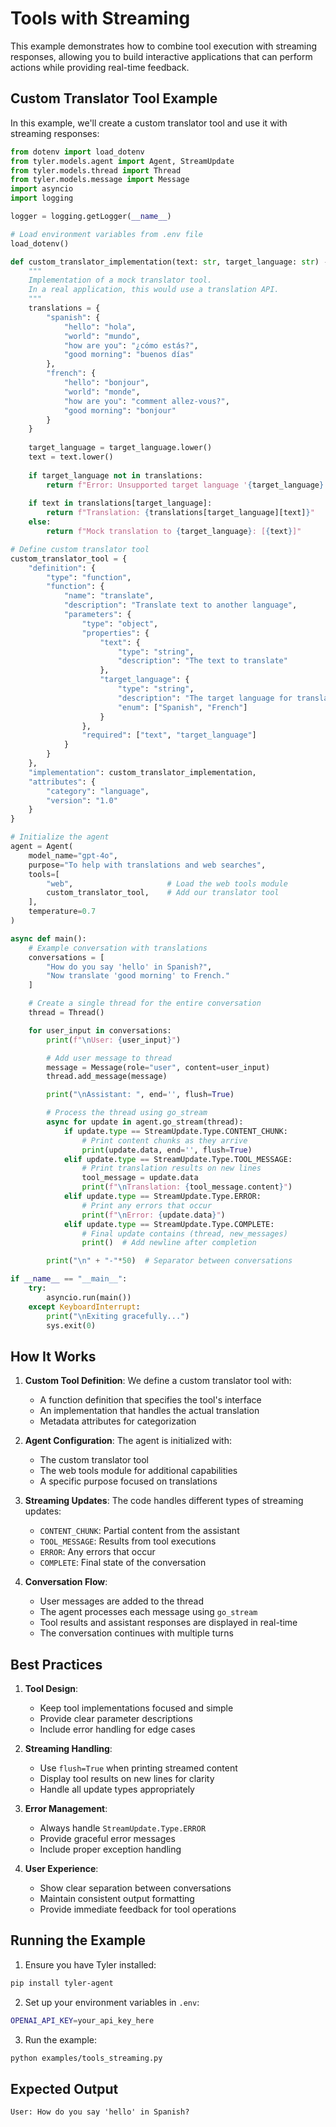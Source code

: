 # Tools with Streaming

This example demonstrates how to combine tool execution with streaming responses, allowing you to build interactive applications that can perform actions while providing real-time feedback.

## Custom Translator Tool Example

In this example, we'll create a custom translator tool and use it with streaming responses:

```python
from dotenv import load_dotenv
from tyler.models.agent import Agent, StreamUpdate
from tyler.models.thread import Thread
from tyler.models.message import Message
import asyncio
import logging

logger = logging.getLogger(__name__)

# Load environment variables from .env file
load_dotenv()

def custom_translator_implementation(text: str, target_language: str) -> str:
    """
    Implementation of a mock translator tool.
    In a real application, this would use a translation API.
    """
    translations = {
        "spanish": {
            "hello": "hola",
            "world": "mundo",
            "how are you": "¿cómo estás?",
            "good morning": "buenos días"
        },
        "french": {
            "hello": "bonjour",
            "world": "monde",
            "how are you": "comment allez-vous?",
            "good morning": "bonjour"
        }
    }
    
    target_language = target_language.lower()
    text = text.lower()
    
    if target_language not in translations:
        return f"Error: Unsupported target language '{target_language}'"
        
    if text in translations[target_language]:
        return f"Translation: {translations[target_language][text]}"
    else:
        return f"Mock translation to {target_language}: [{text}]"

# Define custom translator tool
custom_translator_tool = {
    "definition": {
        "type": "function",
        "function": {
            "name": "translate",
            "description": "Translate text to another language",
            "parameters": {
                "type": "object",
                "properties": {
                    "text": {
                        "type": "string",
                        "description": "The text to translate"
                    },
                    "target_language": {
                        "type": "string",
                        "description": "The target language for translation",
                        "enum": ["Spanish", "French"]
                    }
                },
                "required": ["text", "target_language"]
            }
        }
    },
    "implementation": custom_translator_implementation,
    "attributes": {
        "category": "language",
        "version": "1.0"
    }
}

# Initialize the agent
agent = Agent(
    model_name="gpt-4o",
    purpose="To help with translations and web searches",
    tools=[
        "web",                     # Load the web tools module
        custom_translator_tool,    # Add our translator tool
    ],
    temperature=0.7
)

async def main():
    # Example conversation with translations
    conversations = [
        "How do you say 'hello' in Spanish?",
        "Now translate 'good morning' to French."
    ]

    # Create a single thread for the entire conversation
    thread = Thread()

    for user_input in conversations:
        print(f"\nUser: {user_input}")

        # Add user message to thread
        message = Message(role="user", content=user_input)
        thread.add_message(message)

        print("\nAssistant: ", end='', flush=True)

        # Process the thread using go_stream
        async for update in agent.go_stream(thread):
            if update.type == StreamUpdate.Type.CONTENT_CHUNK:
                # Print content chunks as they arrive
                print(update.data, end='', flush=True)
            elif update.type == StreamUpdate.Type.TOOL_MESSAGE:
                # Print translation results on new lines
                tool_message = update.data
                print(f"\nTranslation: {tool_message.content}")
            elif update.type == StreamUpdate.Type.ERROR:
                # Print any errors that occur
                print(f"\nError: {update.data}")
            elif update.type == StreamUpdate.Type.COMPLETE:
                # Final update contains (thread, new_messages)
                print()  # Add newline after completion

        print("\n" + "-"*50)  # Separator between conversations

if __name__ == "__main__":
    try:
        asyncio.run(main())
    except KeyboardInterrupt:
        print("\nExiting gracefully...")
        sys.exit(0)
```

## How It Works

1. **Custom Tool Definition**: We define a custom translator tool with:
   - A function definition that specifies the tool's interface
   - An implementation that handles the actual translation
   - Metadata attributes for categorization

2. **Agent Configuration**: The agent is initialized with:
   - The custom translator tool
   - The web tools module for additional capabilities
   - A specific purpose focused on translations

3. **Streaming Updates**: The code handles different types of streaming updates:
   - `CONTENT_CHUNK`: Partial content from the assistant
   - `TOOL_MESSAGE`: Results from tool executions
   - `ERROR`: Any errors that occur
   - `COMPLETE`: Final state of the conversation

4. **Conversation Flow**:
   - User messages are added to the thread
   - The agent processes each message using `go_stream`
   - Tool results and assistant responses are displayed in real-time
   - The conversation continues with multiple turns

## Best Practices

1. **Tool Design**:
   - Keep tool implementations focused and simple
   - Provide clear parameter descriptions
   - Include error handling for edge cases

2. **Streaming Handling**:
   - Use `flush=True` when printing streamed content
   - Display tool results on new lines for clarity
   - Handle all update types appropriately

3. **Error Management**:
   - Always handle `StreamUpdate.Type.ERROR`
   - Provide graceful error messages
   - Include proper exception handling

4. **User Experience**:
   - Show clear separation between conversations
   - Maintain consistent output formatting
   - Provide immediate feedback for tool operations

## Running the Example

1. Ensure you have Tyler installed:
```bash
pip install tyler-agent
```

2. Set up your environment variables in `.env`:
```bash
OPENAI_API_KEY=your_api_key_here
```

3. Run the example:
```bash
python examples/tools_streaming.py
```

## Expected Output

```
User: How do you say 'hello' in Spanish? 